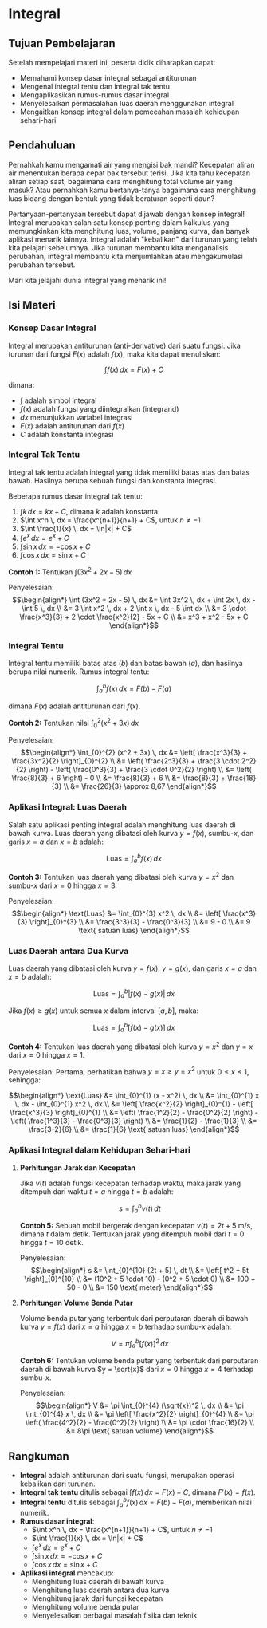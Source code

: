 # Integral

## Tujuan Pembelajaran

Setelah mempelajari materi ini, peserta didik diharapkan dapat:

- Memahami konsep dasar integral sebagai antiturunan
- Mengenal integral tentu dan integral tak tentu
- Mengaplikasikan rumus-rumus dasar integral
- Menyelesaikan permasalahan luas daerah menggunakan integral
- Mengaitkan konsep integral dalam pemecahan masalah kehidupan sehari-hari

## Pendahuluan

Pernahkah kamu mengamati air yang mengisi bak mandi? Kecepatan aliran air menentukan berapa cepat bak tersebut terisi. Jika kita tahu kecepatan aliran setiap saat, bagaimana cara menghitung total volume air yang masuk? Atau pernahkah kamu bertanya-tanya bagaimana cara menghitung luas bidang dengan bentuk yang tidak beraturan seperti daun?

Pertanyaan-pertanyaan tersebut dapat dijawab dengan konsep integral! Integral merupakan salah satu konsep penting dalam kalkulus yang memungkinkan kita menghitung luas, volume, panjang kurva, dan banyak aplikasi menarik lainnya. Integral adalah "kebalikan" dari turunan yang telah kita pelajari sebelumnya. Jika turunan membantu kita menganalisis perubahan, integral membantu kita menjumlahkan atau mengakumulasi perubahan tersebut.

Mari kita jelajahi dunia integral yang menarik ini!

## Isi Materi

### Konsep Dasar Integral

Integral merupakan antiturunan (anti-derivative) dari suatu fungsi. Jika turunan dari fungsi $F(x)$ adalah $f(x)$, maka kita dapat menuliskan:

$$\int f(x) \, dx = F(x) + C$$

dimana:

- $\int$ adalah simbol integral
- $f(x)$ adalah fungsi yang diintegralkan (integrand)
- $dx$ menunjukkan variabel integrasi
- $F(x)$ adalah antiturunan dari $f(x)$
- $C$ adalah konstanta integrasi

### Integral Tak Tentu

Integral tak tentu adalah integral yang tidak memiliki batas atas dan batas bawah. Hasilnya berupa sebuah fungsi dan konstanta integrasi.

Beberapa rumus dasar integral tak tentu:

1. $\int k \, dx = kx + C$, dimana $k$ adalah konstanta
2. $\int x^n \, dx = \frac{x^{n+1}}{n+1} + C$, untuk $n \neq -1$
3. $\int \frac{1}{x} \, dx = \ln|x| + C$
4. $\int e^x \, dx = e^x + C$
5. $\int \sin x \, dx = -\cos x + C$
6. $\int \cos x \, dx = \sin x + C$

**Contoh 1:**
Tentukan $\int (3x^2 + 2x - 5) \, dx$

Penyelesaian:
$$\begin{align*}
\int (3x^2 + 2x - 5) \, dx &= \int 3x^2 \, dx + \int 2x \, dx - \int 5 \, dx \\
&= 3 \int x^2 \, dx + 2 \int x \, dx - 5 \int dx \\
&= 3 \cdot \frac{x^3}{3} + 2 \cdot \frac{x^2}{2} - 5x + C \\
&= x^3 + x^2 - 5x + C
\end{align*}$$

### Integral Tentu

Integral tentu memiliki batas atas ($b$) dan batas bawah ($a$), dan hasilnya berupa nilai numerik. Rumus integral tentu:

$$\int_{a}^{b} f(x) \, dx = F(b) - F(a)$$

dimana $F(x)$ adalah antiturunan dari $f(x)$.

**Contoh 2:**
Tentukan nilai $\int_{0}^{2} (x^2 + 3x) \, dx$

Penyelesaian:
$$\begin{align*}
\int_{0}^{2} (x^2 + 3x) \, dx &= \left[ \frac{x^3}{3} + \frac{3x^2}{2} \right]_{0}^{2} \\
&= \left( \frac{2^3}{3} + \frac{3 \cdot 2^2}{2} \right) - \left( \frac{0^3}{3} + \frac{3 \cdot 0^2}{2} \right) \\
&= \left( \frac{8}{3} + 6 \right) - 0 \\
&= \frac{8}{3} + 6 \\
&= \frac{8}{3} + \frac{18}{3} \\
&= \frac{26}{3} \approx 8,67
\end{align*}$$

### Aplikasi Integral: Luas Daerah

Salah satu aplikasi penting integral adalah menghitung luas daerah di bawah kurva. Luas daerah yang dibatasi oleh kurva $y = f(x)$, sumbu-$x$, dan garis $x = a$ dan $x = b$ adalah:

$$\text{Luas} = \int_{a}^{b} f(x) \, dx$$

**Contoh 3:**
Tentukan luas daerah yang dibatasi oleh kurva $y = x^2$ dan sumbu-$x$ dari $x = 0$ hingga $x = 3$.

Penyelesaian:
$$\begin{align*}
\text{Luas} &= \int_{0}^{3} x^2 \, dx \\
&= \left[ \frac{x^3}{3} \right]_{0}^{3} \\
&= \frac{3^3}{3} - \frac{0^3}{3} \\
&= 9 - 0 \\
&= 9 \text{ satuan luas}
\end{align*}$$

### Luas Daerah antara Dua Kurva

Luas daerah yang dibatasi oleh kurva $y = f(x)$, $y = g(x)$, dan garis $x = a$ dan $x = b$ adalah:

$$\text{Luas} = \int_{a}^{b} |f(x) - g(x)| \, dx$$

Jika $f(x) \geq g(x)$ untuk semua $x$ dalam interval $[a,b]$, maka:

$$\text{Luas} = \int_{a}^{b} [f(x) - g(x)] \, dx$$

**Contoh 4:**
Tentukan luas daerah yang dibatasi oleh kurva $y = x^2$ dan $y = x$ dari $x = 0$ hingga $x = 1$.

Penyelesaian:
Pertama, perhatikan bahwa $y = x \geq y = x^2$ untuk $0 \leq x \leq 1$, sehingga:

$$\begin{align*}
\text{Luas} &= \int_{0}^{1} (x - x^2) \, dx \\
&= \int_{0}^{1} x \, dx - \int_{0}^{1} x^2 \, dx \\
&= \left[ \frac{x^2}{2} \right]_{0}^{1} - \left[ \frac{x^3}{3} \right]_{0}^{1} \\
&= \left( \frac{1^2}{2} - \frac{0^2}{2} \right) - \left( \frac{1^3}{3} - \frac{0^3}{3} \right) \\
&= \frac{1}{2} - \frac{1}{3} \\
&= \frac{3-2}{6} \\
&= \frac{1}{6} \text{ satuan luas}
\end{align*}$$

### Aplikasi Integral dalam Kehidupan Sehari-hari

1. **Perhitungan Jarak dan Kecepatan**

   Jika $v(t)$ adalah fungsi kecepatan terhadap waktu, maka jarak yang ditempuh dari waktu $t = a$ hingga $t = b$ adalah:

   $$s = \int_{a}^{b} v(t) \, dt$$

   **Contoh 5:**
   Sebuah mobil bergerak dengan kecepatan $v(t) = 2t + 5$ m/s, dimana $t$ dalam detik. Tentukan jarak yang ditempuh mobil dari $t = 0$ hingga $t = 10$ detik.

   Penyelesaian:
   $$\begin{align*}
   s &= \int_{0}^{10} (2t + 5) \, dt \\
   &= \left[ t^2 + 5t \right]_{0}^{10} \\
   &= (10^2 + 5 \cdot 10) - (0^2 + 5 \cdot 0) \\
   &= 100 + 50 - 0 \\
   &= 150 \text{ meter}
   \end{align*}$$

2. **Perhitungan Volume Benda Putar**

   Volume benda putar yang terbentuk dari perputaran daerah di bawah kurva $y = f(x)$ dari $x = a$ hingga $x = b$ terhadap sumbu-$x$ adalah:

   $$V = \pi \int_{a}^{b} [f(x)]^2 \, dx$$

   **Contoh 6:**
   Tentukan volume benda putar yang terbentuk dari perputaran daerah di bawah kurva $y = \sqrt{x}$ dari $x = 0$ hingga $x = 4$ terhadap sumbu-$x$.

   Penyelesaian:
   $$\begin{align*}
   V &= \pi \int_{0}^{4} (\sqrt{x})^2 \, dx \\
   &= \pi \int_{0}^{4} x \, dx \\
   &= \pi \left[ \frac{x^2}{2} \right]_{0}^{4} \\
   &= \pi \left( \frac{4^2}{2} - \frac{0^2}{2} \right) \\
   &= \pi \cdot \frac{16}{2} \\
   &= 8\pi \text{ satuan volume}
   \end{align*}$$

## Rangkuman

- **Integral** adalah antiturunan dari suatu fungsi, merupakan operasi kebalikan dari turunan.
- **Integral tak tentu** ditulis sebagai $\int f(x) \, dx = F(x) + C$, dimana $F'(x) = f(x)$.
- **Integral tentu** ditulis sebagai $\int_{a}^{b} f(x) \, dx = F(b) - F(a)$, memberikan nilai numerik.
- **Rumus dasar integral**:
  - $\int x^n \, dx = \frac{x^{n+1}}{n+1} + C$, untuk $n \neq -1$
  - $\int \frac{1}{x} \, dx = \ln|x| + C$
  - $\int e^x \, dx = e^x + C$
  - $\int \sin x \, dx = -\cos x + C$
  - $\int \cos x \, dx = \sin x + C$
- **Aplikasi integral** mencakup:
  - Menghitung luas daerah di bawah kurva
  - Menghitung luas daerah antara dua kurva
  - Menghitung jarak dari fungsi kecepatan
  - Menghitung volume benda putar
  - Menyelesaikan berbagai masalah fisika dan teknik
